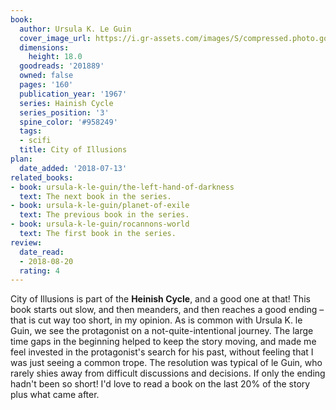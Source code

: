 ```yaml
---
book:
  author: Ursula K. Le Guin
  cover_image_url: https://i.gr-assets.com/images/S/compressed.photo.goodreads.com/books/1382955526l/201889.jpg
  dimensions:
    height: 18.0
  goodreads: '201889'
  owned: false
  pages: '160'
  publication_year: '1967'
  series: Hainish Cycle
  series_position: '3'
  spine_color: '#958249'
  tags:
  - scifi
  title: City of Illusions
plan:
  date_added: '2018-07-13'
related_books:
- book: ursula-k-le-guin/the-left-hand-of-darkness
  text: The next book in the series.
- book: ursula-k-le-guin/planet-of-exile
  text: The previous book in the series.
- book: ursula-k-le-guin/rocannons-world
  text: The first book in the series.
review:
  date_read:
  - 2018-08-20
  rating: 4
---
```


City of Illusions is part of the **Heinish Cycle**, and a good one at that! This book starts out slow, and then
meanders, and then reaches a good ending – that is cut way too short, in my opinion. As is common with Ursula K.
le Guin, we see the protagonist on a not-quite-intentional journey. The large time gaps in the beginning helped to keep
the story moving, and made me feel invested in the protagonist's search for his past, without feeling that I was just
seeing a common trope. The resolution was typical of le Guin, who rarely shies away from difficult discussions and
decisions.  If only the ending hadn't been so short! I'd love to read a book on the last 20% of the story plus what came
after.
